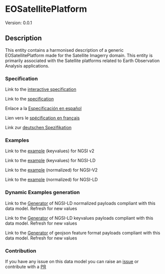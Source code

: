 # EOSatellitePlatform
Version: 0.0.1

## Description 

This entity contains a harmonised description of a generic EOSatellitePlatform made for the Satellite Imagerry domain. This entity is primarily associated with the Satellite platforms related to Earth Observation Analysis applications.
### Specification

Link to the [interactive specification](https://swagger.lab.fiware.org/?url=https://raw.githubusercontent.com/smart-data-models/dataModel.SatelliteImagery/master/EOSatellitePlatform/swagger.yaml)

Link to the [specification](https://github.com/smart-data-models/dataModel.SatelliteImagery/blob/master/EOSatellitePlatform/doc/spec.md)

Enlace a la [Especificación en español](https://github.com/smart-data-models/dataModel.SatelliteImagery/blob/master/EOSatellitePlatform/doc/spec_ES.md)

Lien vers le [spécification en français](https://github.com/smart-data-models/dataModel.SatelliteImagery/blob/master/EOSatellitePlatform/doc/spec_FR.md)

Link zur [deutschen Spezifikation](https://github.com/smart-data-models/dataModel.SatelliteImagery/blob/master/EOSatellitePlatform/doc/spec_DE.md)
### Examples

Link to the [example](https://github.com/smart-data-models/dataModel.SatelliteImagery/blob/master/EOSatellitePlatform/examples/example.json) (keyvalues) for NGSI v2

Link to the [example](https://github.com/smart-data-models/dataModel.SatelliteImagery/blob/master/EOSatellitePlatform/examples/example.jsonld) (keyvalues) for NGSI-LD

Link to the [example](https://github.com/smart-data-models/dataModel.SatelliteImagery/blob/master/EOSatellitePlatform/examples/example-normalized.json) (normalized) for NGSI-V2

Link to the [example](https://github.com/smart-data-models/dataModel.SatelliteImagery/blob/master/EOSatellitePlatform/examples/example-normalized.jsonld) (normalized) for NGSI-LD
### Dynamic Examples generation

Link to the [Generator](https://smartdatamodels.org/extra/ngsi-ld_generator.php?schemaUrl=https://raw.githubusercontent.com/smart-data-models/dataModel.SatelliteImagery/master/EOSatellitePlatform/schema.json&email=info@smartdatamodels.org) of NGSI-LD normalized payloads compliant with this data model. Refresh for new values

Link to the [Generator](https://smartdatamodels.org/extra/ngsi-ld_generator_keyvalues.php?schemaUrl=https://raw.githubusercontent.com/smart-data-models/dataModel.SatelliteImagery/master/EOSatellitePlatform/schema.json&email=info@smartdatamodels.org) of NGSI-LD keyvalues payloads compliant with this data model. Refresh for new values

Link to the [Generator](https://smartdatamodels.org/extra/geojson_features_generator_v1.0.php?schemaUrl=https://raw.githubusercontent.com/smart-data-models/dataModel.SatelliteImagery/master/EOSatellitePlatform/schema.json&email=info@smartdatamodels.org) of geojson feature format payloads compliant with this data model. Refresh for new values
### Contribution

 If you have any issue on this data model you can raise an [issue](https://github.com/smart-data-models/dataModel.SatelliteImagery/issues)  or contribute with a [PR](https://github.com/smart-data-models/dataModel.SatelliteImagery/pulls)
